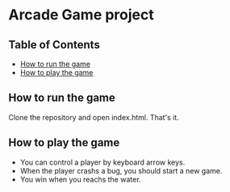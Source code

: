 # Arcade Game project

## Table of Contents

* [How to run the game](#How-to-run-the-game)
* [How to play the game](#How-to-play-the-game)

## How to run the game

Clone the repository and open index.html. That's it.

## How to play the game

* You can control a player by keyboard arrow keys.
* When the player crashs a bug, you should start a new game.
* You win when you reachs the water.
